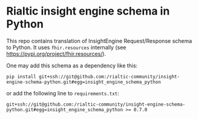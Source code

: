 # Rialtic insight engine schema in Python

This repo contains translation of InsightEngine Request/Response schema to Python.
It uses `fhir.resources` internally (see https://pypi.org/project/fhir.resources/).

One may add this schema as a dependency like this:

```
pip install git+ssh://git@github.com:/rialtic-community/insight-engine-schema-python.git#egg=insight_engine_schema_python
```

or add the following line to `requirements.txt`:

```
git+ssh://git@github.com:/rialtic-community/insight-engine-schema-python.git#egg=insight_engine_schema_python >= 0.7.0
```
